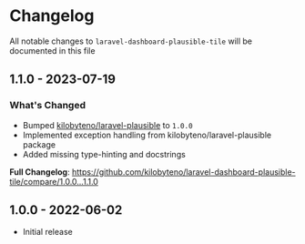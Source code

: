 # Changelog

All notable changes to `laravel-dashboard-plausible-tile` will be documented in this file

## 1.1.0 - 2023-07-19

### What's Changed

- Bumped [kilobyteno/laravel-plausible](https://github.com/kilobyteno/laravel-plausible) to `1.0.0`
- Implemented exception handling from kilobyteno/laravel-plausible package
- Added missing type-hinting and docstrings

**Full Changelog**: https://github.com/kilobyteno/laravel-dashboard-plausible-tile/compare/1.0.0...1.1.0

## 1.0.0 - 2022-06-02

- Initial release

